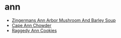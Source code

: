 # ann

 * [Zingermans Ann Arbor Mushroom And Barley Soup](../index/z/zingermans-ann-arbor-mushroom-and-barley-soup-40019.json)
 * [Cape Ann Chowder](../index/c/cape-ann-chowder.json)
 * [Raggedy Ann Cookies](../index/r/raggedy-ann-cookies.json)
